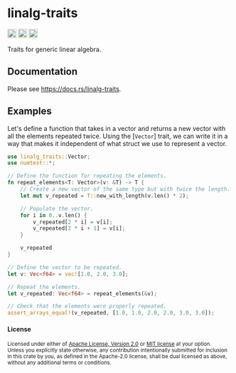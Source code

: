 # linalg-traits

[<img alt="github" src="https://img.shields.io/badge/github-tamaskis/linalg_traits-8da0cb?style=for-the-badge&labelColor=555555&logo=github" height="20">](https://github.com/tamaskis/linalg_traits)
[<img alt="crates.io" src="https://img.shields.io/crates/v/linalg-traits.svg?style=for-the-badge&color=fc8d62&logo=rust" height="20">](https://crates.io/crates/linalg-traits)
[<img alt="docs.rs" src="https://img.shields.io/badge/docs.rs-linalg_traits-66c2a5?style=for-the-badge&labelColor=555555&logo=docs.rs" height="20">](https://docs.rs/linalg-traits)

Traits for generic linear algebra.

## Documentation

Please see https://docs.rs/linalg-traits.

## Examples

Let's define a function that takes in a vector and returns a new vector with all the elements repeated twice. Using the [`Vector`] trait, we can write it in a way that makes it independent of what struct we use to represent a vector.

```rust
use linalg_traits::Vector;
use numtest::*;

// Define the function for repeating the elements.
fn repeat_elements<T: Vector>(v: &T) -> T {
    // Create a new vector of the same type but with twice the length.
    let mut v_repeated = T::new_with_length(v.len() * 2);

    // Populate the vector.
    for i in 0..v.len() {
        v_repeated[2 * i] = v[i];
        v_repeated[2 * i + 1] = v[i];
    }

    v_repeated
}

// Define the vector to be repeated.
let v: Vec<f64> = vec![1.0, 2.0, 3.0];

// Repeat the elements.
let v_repeated: Vec<f64> = repeat_elements(&v);

// Check that the elements were properly repeated.
assert_arrays_equal!(v_repeated, [1.0, 1.0, 2.0, 2.0, 3.0, 3.0]);
```

#### License

<sup>
Licensed under either of <a href="LICENSE-APACHE">Apache License, Version 2.0</a> or 
<a href="LICENSE-MIT">MIT license</a> at your option.
</sup>

<br>

<sub>
Unless you explicitly state otherwise, any contribution intentionally submitted for inclusion in
this crate by you, as defined in the Apache-2.0 license, shall be dual licensed as above, without
any additional terms or conditions.
</sub>
